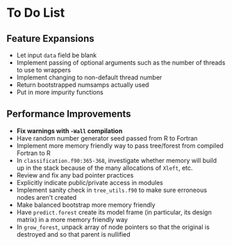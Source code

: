

To Do List
==========

Feature Expansions
------------------
* Let input `data` field be blank
* Implement passing of optional arguments such as the number of threads to use to wrappers
* Implement changing to non-default thread number
* Return bootstrapped numsamps actually used
* Put in more impurity functions

Performance Improvements
------------------------
* **Fix warnings with `-Wall` compilation**
* Have random number generator seed passed from R to Fortran
* Implement more memory friendly way to pass tree/forest from compiled Fortran to R
* In `classification.f90:365-368`, investigate whether memory will build up in the stack because of the many allocations of `Xleft`, etc.
* Review and fix any bad pointer practices
* Explicitly indicate public/private access in modules
* Implement sanity check in `tree_utils.f90` to make sure erroneous nodes aren't created
* Make balanced bootstrap more memory friendly
* Have `predict.forest` create its model frame (in particular, its design matrix) in a more memory friendly way
* In `grow_forest`, unpack array of node pointers so that the original is destroyed and so that parent is nullified

